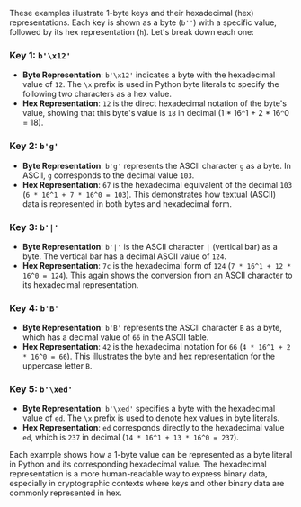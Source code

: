 These examples illustrate 1-byte keys and their hexadecimal (hex) representations. Each key is shown as a byte (`b''`) with a specific value, followed by its hex representation (`h`). Let's break down each one:

### Key 1: `b'\x12'`
- **Byte Representation**: `b'\x12'` indicates a byte with the hexadecimal value of `12`. The `\x` prefix is used in Python byte literals to specify the following two characters as a hex value.
- **Hex Representation**: `12` is the direct hexadecimal notation of the byte's value, showing that this byte's value is `18` in decimal (1 * 16^1 + 2 * 16^0 = 18).

### Key 2: `b'g'`
- **Byte Representation**: `b'g'` represents the ASCII character `g` as a byte. In ASCII, `g` corresponds to the decimal value `103`.
- **Hex Representation**: `67` is the hexadecimal equivalent of the decimal `103` (`6 * 16^1 + 7 * 16^0 = 103`). This demonstrates how textual (ASCII) data is represented in both bytes and hexadecimal form.

### Key 3: `b'|'`
- **Byte Representation**: `b'|'` is the ASCII character `|` (vertical bar) as a byte. The vertical bar has a decimal ASCII value of `124`.
- **Hex Representation**: `7c` is the hexadecimal form of `124` (`7 * 16^1 + 12 * 16^0 = 124`). This again shows the conversion from an ASCII character to its hexadecimal representation.

### Key 4: `b'B'`
- **Byte Representation**: `b'B'` represents the ASCII character `B` as a byte, which has a decimal value of `66` in the ASCII table.
- **Hex Representation**: `42` is the hexadecimal notation for `66` (`4 * 16^1 + 2 * 16^0 = 66`). This illustrates the byte and hex representation for the uppercase letter `B`.

### Key 5: `b'\xed'`
- **Byte Representation**: `b'\xed'` specifies a byte with the hexadecimal value of `ed`. The `\x` prefix is used to denote hex values in byte literals.
- **Hex Representation**: `ed` corresponds directly to the hexadecimal value `ed`, which is `237` in decimal (`14 * 16^1 + 13 * 16^0 = 237`).

Each example shows how a 1-byte value can be represented as a byte literal in Python and its corresponding hexadecimal value. The hexadecimal representation is a more human-readable way to express binary data, especially in cryptographic contexts where keys and other binary data are commonly represented in hex.